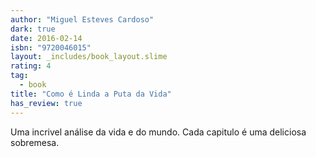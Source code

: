 ```yaml
---
author: "Miguel Esteves Cardoso"
dark: true
date: 2016-02-14
isbn: "9720046015"
layout: _includes/book_layout.slime
rating: 4
tag:
  - book
title: "Como é Linda a Puta da Vida"
has_review: true
---
```


Uma incrivel análise da vida e do mundo. Cada capitulo é uma deliciosa sobremesa.
